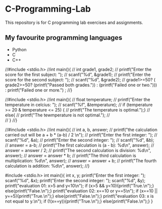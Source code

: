   # C-Programming-Lab
This repository is for C programming lab exercises and assignments.
## My favourite programming languages
* Python
* C
* C++


//#include <stdio.h>
//int main(){
//	int grade1, grade2;
//	printf("Enter the score for the first subject: ");
//	scanf("%d", &grade1);
//	printf("Enter the score for the second subject: ");
//	scanf("%d", &grade2);
//	grade1>=50? (    grade2>=50?  (printf("Passed both grades."))  :  (printf("Failed one or two."))) :   printf("Failed one or more.")    ;
//}



//#include <stdio.h>
//int main(){
//	float temperature;
//	printf("Enter the temperature in celcius: ");
//	scanf("%f", &temperature);
//	if (temperature >= 20 & temperature <= 25) {
//		printf("The temperature is optimal.");}
//		else{
//			printf("The tewmperature is not optimal.");
//			
//		}
//}



//#include <stdio.h>
//int main(){
//	int a, b, answer;
//	printf("the calculation carried out will be a + b * (a-b) / 2 \n");
//	printf("Enter the first integer: ");
//	scanf("%d", &a);
//	printf("Enter the second integer: ");
//	scanf("%d", &b);
//	answer = a-b;
//	printf("The first calculation is (a - b): %d\n", answer);
//	answer = answer / 2;
//	printf("The second calculation is division: %d\n", answer);
//	answer = answer * b;
//	printf("The third calculation is multiplication: %d\n", answer);
//	answer = answer + b;
//	printf("The fourth calculation is addition: %d\n", answer);
//}




#include <stdio.h>
int main(){
	int x, y;
	printf("Enter the first integer: ");
	scanf("%d", &x);
	printf("Enter the second integer: ");
	scanf("%d", &y);
	printf("evaluation 01: x>5 and y<10\n");
	if (x>5 && y<10){printf("True.\n");}
	else{printf("False.\n");}
	printf("evaluation 02: x==10 or y==5\n");
	if (x==10 || y==5){printf("True.\n");}
	else{printf("False.\n");}
	printf("evaluation 03: x is not equal to y.\n");
	if (!(x==y)){printf("True.\n");}
	else{printf("False.\n");}
}
